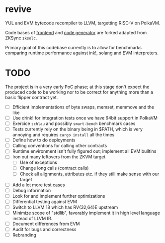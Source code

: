 # revive

YUL and EVM bytecode recompiler to LLVM, targetting RISC-V on PolkaVM.

Code bases of [frontend](https://github.com/matter-labs/era-compiler-solidity) and [code generator](https://github.com/matter-labs/era-compiler-llvm-context) are forked adapted from ZKSync `zksolc`.

Primary goal of this codebase currently is to allow for benchmarks comparing runtime performance against ink!, solang and EVM interpreters.

# TODO

The project is in a very early PoC phase; at this stage don't expect the produced code to be working nor to be correct for anything more than a basic flipper contract yet.

- [ ] Efficient implementations of byte swaps, memset, memmove and the like
- [ ] Use drink! for integration tests once we have 64bit support in PolkaVM
- [ ] Exercice `schlau` and possibly `smart-bench` benchmark cases
- [ ] Tests currently rely on the binary being in $PATH, which is very annoying and requires `cargo install` all the times
- [ ] Define how to do deployments
- [ ] Calling conventions for calling other contracts
- [ ] Runtime environment isn't fully figured out; implement all EVM builtins
- [ ] Iron out many leftovers from the ZKVM target
    - [ ] Use of exceptions
    - [ ] Change long calls (contract calls)
    - [ ] Check all alignments, attributes etc. if they still make sense with our target
- [ ] Add a lot more test cases
- [ ] Debug information
- [ ] Look for and implement further optimizations
- [ ] Differential testing against EVM
- [ ] Switch to LLVM 18 which has RV{32,64}E upstream
- [ ] Minimize scope of "stdlib", favorably implement it in high level language instead of LLVM IR.
- [ ] Document differences from EVM
- [ ] Audit for bugs and correctness
- [ ] Rebranding
